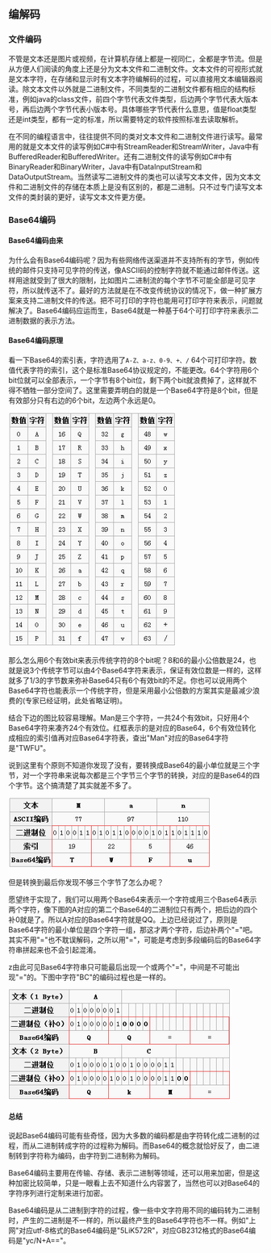 

## 编解码

### 文件编码

不管是文本还是图片或视频，在计算机存储上都是一视同仁，全都是字节流。但是从方便人们阅读的角度上还是分为文本文件和二进制文件。文本文件的可视形式就是文本字符，在存储和显示时有文本字符编解码的过程，可以直接用文本编辑器阅读。除文本文件以外就是二进制文件，不同类型的二进制文件都有相应的结构标准，例如java的class文件，前四个字节代表文件类型，后边两个字节代表大版本号，再后边两个字节代表小版本号。具体哪些字节代表什么意思，值是float类型还是int类型，都有一定的标准，所以需要特定的软件按照标准去读取解析。

在不同的编程语言中，往往提供不同的类对文本文件和二进制文件进行读写。最常用的就是文本文件的读写例如C#中有StreamReader和StreamWriter，Java中有BufferedReader和BufferedWriter。还有二进制文件的读写例如C#中有BinaryReader和BinaryWriter，Java中有DataInputStream和DataOutputStream。当然读写二进制文件的类也可以读写文本文件，因为文本文件和二进制文件的存储在本质上是没有区别的，都是二进制。只不过专门读写文本文件的类封装的更好，读写文本文件更方便。





### Base64编码


#### Base64编码由来

为什么会有Base64编码呢？因为有些网络传送渠道并不支持所有的字节，例如传统的邮件只支持可见字符的传送，像ASCII码的控制字符就不能通过邮件传送。这样用途就受到了很大的限制，比如图片二进制流的每个字节不可能全部是可见字符，所以就传送不了。最好的方法就是在不改变传统协议的情况下，做一种扩展方案来支持二进制文件的传送。把不可打印的字符也能用可打印字符来表示，问题就解决了。Base64编码应运而生，Base64就是一种基于64个可打印字符来表示二进制数据的表示方法。

#### Base64编码原理

看一下Base64的索引表，字符选用了`A-Z、a-z、0-9、+、/` 64个可打印字符。数值代表字符的索引，这个是标准Base64协议规定的，不能更改。64个字符用6个bit位就可以全部表示，一个字节有8个bit位，剩下两个bit就浪费掉了，这样就不得不牺牲一部分空间了。这里需要弄明白的就是一个Base64字符是8个bit，但是有效部分只有右边的6个bit，左边两个永远是0。

![base64索引表](./base64索引表.png)


那么怎么用6个有效bit来表示传统字符的8个bit呢？8和6的最小公倍数是24，也就是说3个传统字节可以由4个Base64字符来表示，保证有效位数是一样的，这样就多了1/3的字节数来弥补Base64只有6个有效bit的不足。你也可以说用两个Base64字符也能表示一个传统字符，但是采用最小公倍数的方案其实是最减少浪费的(专家已经证明，此处省略证明)。

结合下边的图比较容易理解。Man是三个字符，一共24个有效bit，只好用4个Base64字符来凑齐24个有效位。红框表示的是对应的Base64，6个有效位转化成相应的索引值再对应Base64字符表，查出"Man"对应的Base64字符是"TWFU"。

说到这里有个原则不知道你发现了没有，要转换成Base64的最小单位就是三个字节，对一个字符串来说每次都是三个字节三个字节的转换，对应的是Base64的四个字节。这个搞清楚了其实就差不多了。

![三个传统字节转四base64字符表示](./三个传统字节转四base64字符表示.png)
         

但是转换到最后你发现不够三个字节了怎么办呢？

愿望终于实现了，我们可以用两个Base64来表示一个字符或用三个Base64表示两个字符，像下图的A对应的第二个Base64的二进制位只有两个，把后边的四个补0就是了。所以A对应的Base64字符就是QQ。上边已经说过了，原则是Base64字符的最小单位是四个字符一组，那这才两个字符，后边补两个"="吧。其实不用"="也不耽误解码，之所以用"="，可能是考虑到多段编码后的Base64字符串拼起来也不会引起混淆。

z由此可见Base64字符串只可能最后出现一个或两个"="，中间是不可能出现"="的。下图中字符"BC"的编码过程也是一样的。

![base64字符出现等号](./base64字符出现等号.png)


#### 总结　　

说起Base64编码可能有些奇怪，因为大多数的编码都是由字符转化成二进制的过程，而从二进制转成字符的过程称为解码。而Base64的概念就恰好反了，由二进制转到字符称为编码，由字符到二进制称为解码。

Base64编码主要用在传输、存储、表示二进制等领域，还可以用来加密，但是这种加密比较简单，只是一眼看上去不知道什么内容罢了，当然也可以对Base64的字符序列进行定制来进行加密。

Base64编码是从二进制到字符的过程，像一些中文字符用不同的编码转为二进制时，产生的二进制是不一样的，所以最终产生的Base64字符也不一样。例如"上网"对应utf-8格式的Base64编码是"5LiK572R"，对应GB2312格式的Base64编码是"yc/N+A=="。



